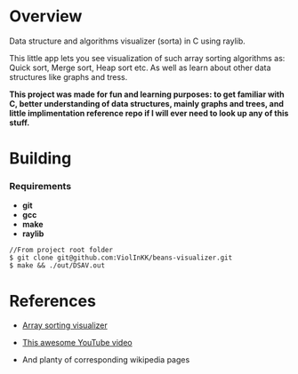 # Overview

Data structure and algorithms visualizer (sorta) in C using raylib.

This little app lets you see visualization of such array sorting algorithms as: Quick sort, Merge sort, Heap sort etc. As well as learn about other data structures like graphs and tress.

**This project was made for fun and learning purposes: to get familiar with C, better understanding of data structures, mainly graphs and trees, and little implimentation reference repo if I will ever need to look up any of this stuff.**

# Building
### Requirements

* **git**
* **gcc**
* **make**
* **raylib**

```
//From project root folder
$ git clone git@github.com:ViolInKK/beans-visualizer.git
$ make && ./out/DSAV.out
```

# References

* [Array sorting visualizer](https://www.sortvisualizer.com/)

* [This awesome YouTube video](https://www.youtube.com/watch?v=h1Bi0granxM&ab_channel=KuvinaSaydaki)

* And planty of corresponding wikipedia pages
